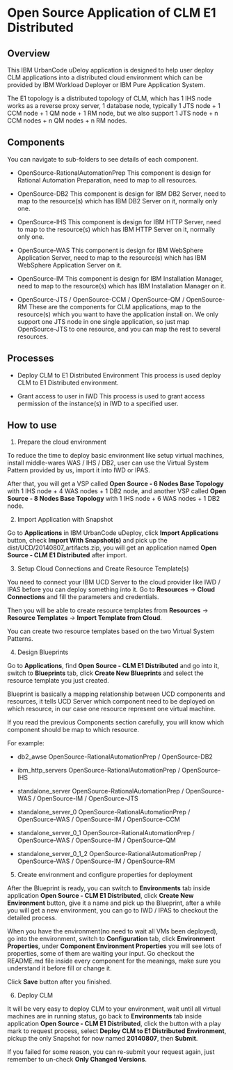 # Open Source Application of CLM E1 Distributed

## Overview
This IBM UrbanCode uDeloy application is designed to help user deploy CLM applications into a distributed cloud environment which can be provided by IBM Workload Deployer or IBM Pure Application System.

The E1 topology is a distributed topology of CLM, which has 1 IHS node works as a reverse proxy server, 1 database node, typically 1 JTS node + 1 CCM node + 1 QM node + 1 RM node, but we also support 1 JTS node + n CCM nodes +  n QM nodes + n RM nodes.


## Components

You can navigate to sub-folders to see details of each component.

* OpenSource-RationalAutomationPrep
This component is design for Rational Automation Preparation, need to map to all resources.

* OpenSource-DB2
This component is design for IBM DB2 Server, need to map to the resource(s) which has IBM DB2 Server on it, normally only one.

* OpenSource-IHS
This component is design for IBM HTTP Server, need to map to the resource(s) which has IBM HTTP Server on it, normally only one.

* OpenSource-WAS
This component is design for IBM WebSphere Application Server, need to map to the resource(s) which has IBM WebSphere Application Server on it.

* OpenSource-IM
This component is design for IBM Installation Manager, need to map to the resource(s) which has IBM Installation Manager on it.

* OpenSource-JTS / OpenSource-CCM / OpenSource-QM / OpenSource-RM
These are the components for CLM applications, map to the resource(s) which you want to have the application install on. We only support one JTS node in one single application, so just map OpenSource-JTS to one resource, and you can map the rest to several resources.


## Processes

* Deploy CLM to E1 Distributed Environment
This process is used deploy CLM to E1 Distributed environment.

* Grant access to user in IWD
This process is used to grant access permission of the instance(s) in IWD to a specified user.


## How to use

1. Prepare the cloud environment

To reduce the time to deploy basic environment like setup virtual machines, install middle-wares WAS / IHS / DB2, user can use the Virtual System Pattern provided by us, import it into IWD or IPAS.

After that, you will get a VSP called **Open Source - 6 Nodes Base Topology** with 1 IHS node + 4 WAS nodes + 1 DB2 node, and another VSP called **Open Source - 8 Nodes Base Topology** with 1 IHS node + 6 WAS nodes + 1 DB2 node.

2. Import Application with Snapshot

Go to **Applications** in IBM UrbanCode uDeploy, click **Import Applications** button, check **Import With Snapshot(s)** and pick up the dist/UCD/20140807_artifacts.zip, you will get an application named **Open Source - CLM E1 Distributed** after import.

3. Setup Cloud Connections and Create Resource Template(s)

You need to connect your IBM UCD Server to the cloud provider like IWD / IPAS before you can deploy something into it. Go to **Resources** -> **Cloud Connections** and fill the parameters and credentials.

Then you will be able to create resource templates from **Resources** -> **Resource Templates** -> **Import Template from Cloud**.

You can create two resource templates based on the two Virtual System Patterns.

4. Design Blueprints 

Go to **Applications**, find **Open Source - CLM E1 Distributed** and go into it, switch to **Blueprints** tab, click **Create New Blueprints** and select the resource template you just created.

Blueprint is basically a mapping relationship between UCD components and resources, it tells UCD Server which component need to be deployed on which resource, in our case one resource represent one virtual machine.

If you read the previous Components section carefully, you will know which component should be map to which resource.

For example:

* db2_awse
OpenSource-RationalAutomationPrep / OpenSource-DB2

* ibm_http_servers
OpenSource-RationalAutomationPrep / OpenSource-IHS

* standalone_server
OpenSource-RationalAutomationPrep / OpenSource-WAS / OpenSource-IM / OpenSource-JTS

* standalone_server_0
OpenSource-RationalAutomationPrep / OpenSource-WAS / OpenSource-IM / OpenSource-CCM

* standalone_server_0_1
OpenSource-RationalAutomationPrep / OpenSource-WAS / OpenSource-IM / OpenSource-QM

* standalone_server_0_1_2
OpenSource-RationalAutomationPrep / OpenSource-WAS / OpenSource-IM / OpenSource-RM

5. Create environment and configure properties for deployment

After the Blueprint is ready, you can switch to **Environments** tab inside application **Open Source - CLM E1 Distributed**, click **Create New Environment** button, give it a name and pick up the Blueprint, after a while you will get a new environment, you can go to IWD / IPAS to checkout the detailed process.

When you have the environment(no need to wait all VMs been deployed), go into the environment, switch to **Configuration** tab, click **Environment Properties**, under **Component Environment Properties** you will see lots of properties, some of them are waiting your input. Go checkout the README.md file inside every component for the meanings, make sure you understand it before fill or change it.

Click **Save** button after you finished.

6. Deploy CLM

It will be very easy to deploy CLM to your environment, wait until all virtual machines are in running status, go back to **Environments** tab inside application **Open Source - CLM E1 Distributed**, click the button with a play mark to request process, select **Deploy CLM to E1 Distributed Environment**, pickup the only Snapshot for now named **20140807**, then **Submit**.

If you failed for some reason, you can re-submit your request again, just remember to un-check **Only Changed Versions**.
